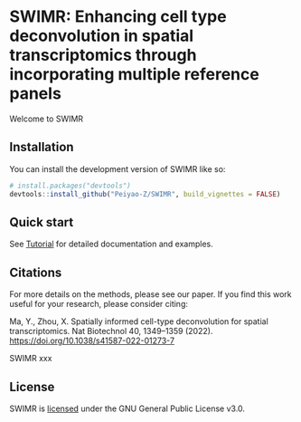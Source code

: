 # SWIMR: Enhancing cell type deconvolution in spatial transcriptomics through incorporating multiple reference panels

Welcome to SWIMR

## Installation

You can install the development version of SWIMR like so:

``` r
# install.packages("devtools")
devtools::install_github("Peiyao-Z/SWIMR", build_vignettes = FALSE)
```

## Quick start

See [Tutorial](https://github.com/Peiyao-Z/SWIMR/tree/main/vignettes/SWIMR_Human_developing_heart.html) for detailed documentation and examples.

## Citations

For more details on the methods, please see our paper. If you find this work useful for your research, please consider citing:

Ma, Y., Zhou, X. Spatially informed cell-type deconvolution for spatial transcriptomics. Nat Biotechnol 40, 1349–1359 (2022). <https://doi.org/10.1038/s41587-022-01273-7>

SWIMR xxx

## License

SWIMR is [licensed](./LICENSE.md) under the GNU General Public License v3.0.
